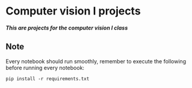 # Computer vision I projects

***This are projects for the computer vision I class***


## Note


Every notebook should run smoothly, remember to execute the following before running every notebook:

``` console
pip install -r requirements.txt
```

